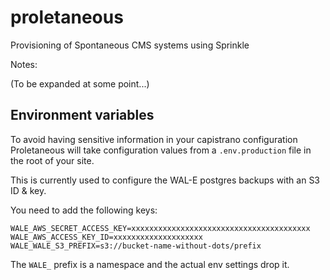 proletaneous
============

Provisioning of Spontaneous CMS systems using Sprinkle


Notes:

(To be expanded at some point...)


Environment variables
---------------------

To avoid having sensitive information in your capistrano configuration Proletaneous will take
configuration values from a `.env.production` file in the root of your site.

This is currently used to configure the WAL-E postgres backups with an S3 ID & key.

You need to add the following keys:

    WALE_AWS_SECRET_ACCESS_KEY=xxxxxxxxxxxxxxxxxxxxxxxxxxxxxxxxxxxxxxxx
    WALE_AWS_ACCESS_KEY_ID=xxxxxxxxxxxxxxxxxxxx
    WALE_WALE_S3_PREFIX=s3://bucket-name-without-dots/prefix

The `WALE_` prefix is a namespace and the actual env settings drop it.